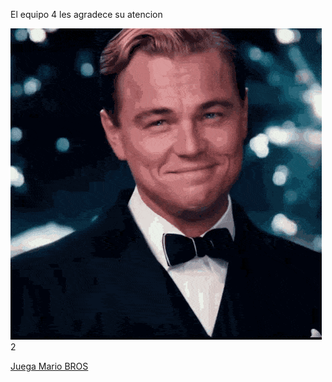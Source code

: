 El equipo 4 les agradece su atencion





<img src="di caprio.gif" alt="">2



<a href= "mario.html">Juega Mario BROS</a>










